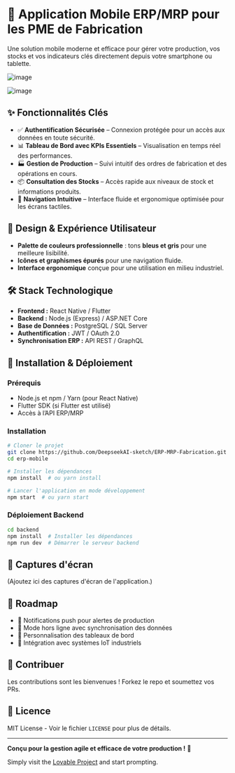 # 📱 Application Mobile ERP/MRP pour les PME de Fabrication

Une solution mobile moderne et efficace pour gérer votre production, vos stocks et vos indicateurs clés directement depuis votre smartphone ou tablette.

![image](https://github.com/user-attachments/assets/81b2b998-f76b-4601-b2fd-ca5d2d287414)

![image](https://github.com/user-attachments/assets/b7eb1c6c-b3d1-424c-b09c-a61b9335a7ee)




## ✨ Fonctionnalités Clés

- ✅ **Authentification Sécurisée** – Connexion protégée pour un accès aux données en toute sécurité.
- 📊 **Tableau de Bord avec KPIs Essentiels** – Visualisation en temps réel des performances.
- 🏭 **Gestion de Production** – Suivi intuitif des ordres de fabrication et des opérations en cours.
- 📦 **Consultation des Stocks** – Accès rapide aux niveaux de stock et informations produits.
- 🧭 **Navigation Intuitive** – Interface fluide et ergonomique optimisée pour les écrans tactiles.

## 🎨 Design & Expérience Utilisateur

- **Palette de couleurs professionnelle** : tons **bleus et gris** pour une meilleure lisibilité.
- **Icônes et graphismes épurés** pour une navigation fluide.
- **Interface ergonomique** conçue pour une utilisation en milieu industriel.

## 🛠️ Stack Technologique

- **Frontend :** React Native / Flutter
- **Backend :** Node.js (Express) / ASP.NET Core
- **Base de Données :** PostgreSQL / SQL Server
- **Authentification :** JWT / OAuth 2.0
- **Synchronisation ERP :** API REST / GraphQL

## 🚀 Installation & Déploiement

### Prérequis
- Node.js et npm / Yarn (pour React Native)
- Flutter SDK (si Flutter est utilisé)
- Accès à l’API ERP/MRP

### Installation
```bash
# Cloner le projet
git clone https://github.com/DeepseekAI-sketch/ERP-MRP-Fabrication.git
cd erp-mobile

# Installer les dépendances
npm install  # ou yarn install

# Lancer l'application en mode développement
npm start  # ou yarn start
```

### Déploiement Backend
```bash
cd backend
npm install  # Installer les dépendances
npm run dev  # Démarrer le serveur backend
```

## 📸 Captures d'écran
(Ajoutez ici des captures d'écran de l'application.)

## 🔮 Roadmap
- 🔹 Notifications push pour alertes de production
- 🔹 Mode hors ligne avec synchronisation des données
- 🔹 Personnalisation des tableaux de bord
- 🔹 Intégration avec systèmes IoT industriels

## 🤝 Contribuer
Les contributions sont les bienvenues ! Forkez le repo et soumettez vos PRs.

## 📄 Licence
MIT License - Voir le fichier `LICENSE` pour plus de détails.

---
**Conçu pour la gestion agile et efficace de votre production !** 🚀


Simply visit the [Lovable Project](https://lovable.dev/projects/87637d9d-7e86-49b7-ba0a-67b0ac683f3f) and start prompting.

